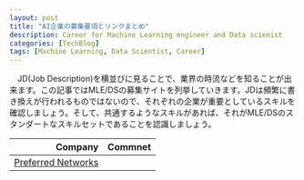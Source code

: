 ```yaml
---
layout: post
title: "AI企業の募集要項とリンクまとめ"
description: Career for Machine Learning engineer and Data scienist
categories: [TechBlog]
tags: [Machine Learning, Data Scientist, Career]
---
```


　JD(Job Description)を横並びに見ることで、業界の時流などを知ることが出来ます。この記事ではMLE/DSの募集サイトを列挙していきます。JDは頻繁に書き換えが行われるものではないので、それぞれの企業が重要としているスキルを確認しましょう。そして、共通するようなスキルがあれば、それがMLE/DSのスタンダートなスキルセットであることを認識しましょう。


|Company|Commnet|
|--:|--:|
|[Preferred Networks](https://www.preferred.jp/ja/careers/)||